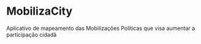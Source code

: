 # MobilizaCity
Aplicativo de mapeamento das Mobilizações Políticas que visa aumentar a participação cidadã
